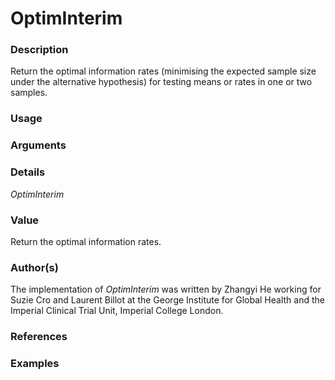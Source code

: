# OptimInterim

### Description 
Return the optimal information rates (minimising the expected sample size under the alternative hypothesis) for testing means or rates in one or two samples.

### Usage 


### Arguments 


### Details 
_OptimInterim_

### Value 
Return the optimal information rates.

### Author(s)
The implementation of _OptimInterim_ was written by Zhangyi He working for Suzie Cro and Laurent Billot at the George Institute for Global Health and the Imperial Clinical Trial Unit, Imperial College London.

### References


### Examples

